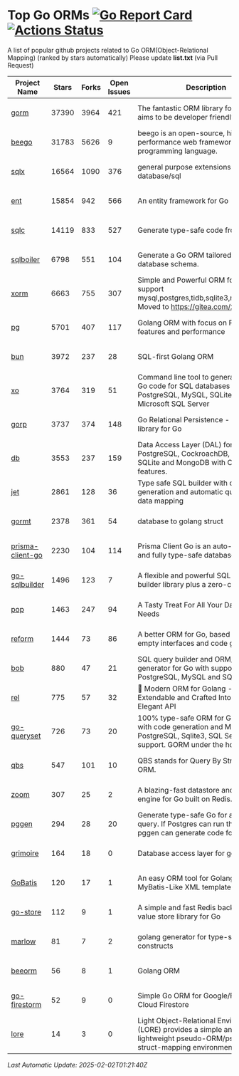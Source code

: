 # Top Go ORMs [![Go Report Card](https://goreportcard.com/badge/github.com/d-tsuji/awesome-go-orms)](https://goreportcard.com/report/github.com/d-tsuji/awesome-go-orms) [![Actions Status](https://github.com/d-tsuji/awesome-go-orms/workflows/CI/badge.svg)](https://github.com/d-tsuji/awesome-go-orms/actions)
A list of popular github projects related to Go ORM(Object-Relational Mapping) (ranked by stars automatically)
Please update **list.txt** (via Pull Request)

| Project Name | Stars | Forks | Open Issues | Description | Last Update |
| ------------ | ----- | ----- | ----------- | ----------- | ----------- |
| [gorm](https://github.com/go-gorm/gorm) | 37390 | 3964 | 421 | The fantastic ORM library for Golang, aims to be developer friendly | 2025-02-02 01:05:07 |
| [beego](https://github.com/beego/beego) | 31783 | 5626 | 9 | beego is an open-source, high-performance web framework for the Go programming language. | 2025-02-01 07:58:49 |
| [sqlx](https://github.com/jmoiron/sqlx) | 16564 | 1090 | 376 | general purpose extensions to golang's database/sql | 2025-02-01 10:36:50 |
| [ent](https://github.com/ent/ent) | 15854 | 942 | 566 | An entity framework for Go | 2025-02-01 21:52:44 |
| [sqlc](https://github.com/sqlc-dev/sqlc) | 14119 | 833 | 527 | Generate type-safe code from SQL | 2025-02-01 22:04:34 |
| [sqlboiler](https://github.com/volatiletech/sqlboiler) | 6798 | 551 | 104 | Generate a Go ORM tailored to your database schema. | 2025-02-01 11:29:31 |
| [xorm](https://github.com/go-xorm/xorm) | 6663 | 755 | 307 | Simple and Powerful ORM for Go, support mysql,postgres,tidb,sqlite3,mssql,oracle, Moved to https://gitea.com/xorm/xorm | 2025-02-01 02:35:17 |
| [pg](https://github.com/go-pg/pg) | 5701 | 407 | 117 | Golang ORM with focus on PostgreSQL features and performance | 2025-02-02 00:42:08 |
| [bun](https://github.com/uptrace/bun) | 3972 | 237 | 28 | SQL-first Golang ORM | 2025-02-01 13:07:07 |
| [xo](https://github.com/xo/xo) | 3764 | 319 | 51 | Command line tool to generate idiomatic Go code for SQL databases supporting PostgreSQL, MySQL, SQLite, Oracle, and Microsoft SQL Server | 2025-01-28 14:44:05 |
| [gorp](https://github.com/go-gorp/gorp) | 3737 | 374 | 148 | Go Relational Persistence - an ORM-ish library for Go | 2025-02-01 18:13:01 |
| [db](https://github.com/upper/db) | 3553 | 237 | 159 | Data Access Layer (DAL) for PostgreSQL, CockroachDB, MySQL, SQLite and MongoDB with ORM-like features. | 2025-01-31 22:18:02 |
| [jet](https://github.com/go-jet/jet) | 2861 | 128 | 36 | Type safe SQL builder with code generation and automatic query result data mapping | 2025-02-01 19:12:58 |
| [gormt](https://github.com/xxjwxc/gormt) | 2378 | 361 | 54 | database to golang struct | 2025-01-25 04:58:30 |
| [prisma-client-go](https://github.com/steebchen/prisma-client-go) | 2230 | 104 | 114 | Prisma Client Go is an auto-generated and fully type-safe database client | 2025-01-31 22:38:16 |
| [go-sqlbuilder](https://github.com/huandu/go-sqlbuilder) | 1496 | 123 | 7 | A flexible and powerful SQL string builder library plus a zero-config ORM. | 2025-01-31 11:00:18 |
| [pop](https://github.com/gobuffalo/pop) | 1463 | 247 | 94 | A Tasty Treat For All Your Database Needs | 2025-01-31 11:00:19 |
| [reform](https://github.com/go-reform/reform) | 1444 | 73 | 86 | A better ORM for Go, based on non-empty interfaces and code generation. | 2025-01-07 15:24:14 |
| [bob](https://github.com/stephenafamo/bob) | 880 | 47 | 21 | SQL query builder and ORM/Factory generator for Go with support for PostgreSQL, MySQL and SQLite | 2025-02-01 19:19:56 |
| [rel](https://github.com/go-rel/rel) | 775 | 57 | 32 | :gem: Modern ORM for Golang - Testable, Extendable and Crafted Into a Clean and Elegant API | 2025-01-12 03:11:27 |
| [go-queryset](https://github.com/jirfag/go-queryset) | 726 | 73 | 20 | 100% type-safe ORM for Go (Golang) with code generation and MySQL, PostgreSQL, Sqlite3, SQL Server support. GORM under the hood. | 2024-10-18 17:42:31 |
| [qbs](https://github.com/coocood/qbs) | 547 | 101 | 10 | QBS stands for Query By Struct. A Go ORM. | 2025-01-02 13:34:20 |
| [zoom](https://github.com/albrow/zoom) | 307 | 25 | 2 | A blazing-fast datastore and querying engine for Go built on Redis. | 2025-01-31 10:59:33 |
| [pggen](https://github.com/jschaf/pggen) | 294 | 28 | 20 | Generate type-safe Go for any Postgres query. If Postgres can run the query, pggen can generate code for it. | 2025-01-18 16:36:55 |
| [grimoire](https://github.com/Fs02/grimoire) | 164 | 18 | 0 | Database access layer for golang | 2024-09-13 05:02:06 |
| [GoBatis](https://github.com/mei-rune/GoBatis) | 120 | 17 | 1 | An easy ORM tool for Golang, support MyBatis-Like XML template SQL | 2025-01-10 05:03:11 |
| [go-store](https://github.com/gosuri/go-store) | 112 | 9 | 1 | A simple and fast Redis backed key-value store library for Go | 2023-09-25 03:42:25 |
| [marlow](https://github.com/dadleyy/marlow) | 81 | 7 | 2 | golang generator for type-safe sql api constructs | 2024-09-26 21:16:01 |
| [beeorm](https://github.com/latolukasz/beeorm) | 56 | 8 | 1 | Golang ORM | 2025-01-10 21:08:58 |
| [go-firestorm](https://github.com/jschoedt/go-firestorm) | 52 | 9 | 0 | Simple Go ORM for Google/Firebase Cloud Firestore | 2024-09-04 05:56:37 |
| [lore](https://github.com/abrahambotros/lore) | 14 | 3 | 0 | Light Object-Relational Environment (LORE) provides a simple and lightweight pseudo-ORM/pseudo-struct-mapping environment for Go | 2023-09-25 08:03:17 |

*Last Automatic Update: 2025-02-02T01:21:40Z*